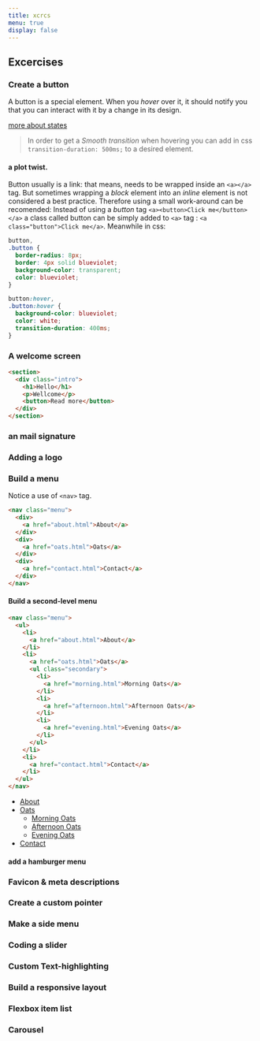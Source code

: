 ```yaml
---
title: xcrcs
menu: true
display: false
---
```


## Excercises

### Create a button

A button is a special element. When you _hover_ over it, it should notify you that you can interact with it by a change in its design.

[more about states](#/css)

> In order to get a _Smooth transition_ when hovering you can add in css `transition-duration: 500ms;` to a desired element.

#### a plot twist.

Button usually is a link: that means, needs to be wrapped inside an `<a></a>` tag. But sometimes wrapping a _block_ element into an _inline_ element is not considered a best practice. Therefore using a small work-around can be recomended: Instead of using a _button_ tag `<a><button>Click me</button></a>` a class called button can be simply added to `<a>` tag : `<a class="button">Click me</a>`. Meanwhile in css:

```css
button,
.button {
  border-radius: 8px;
  border: 4px solid blueviolet;
  background-color: transparent;
  color: blueviolet;
}

button:hover,
.button:hover {
  background-color: blueviolet;
  color: white;
  transition-duration: 400ms;
}
```

### A welcome screen

```html
<section>
  <div class="intro">
    <h1>Hello</h1>
    <p>Wellcome</p>
    <button>Read more</button>
  </div>
</section>
```

### an mail signature

### Adding a logo

### Build a menu

Notice a use of `<nav>` tag.

```html
<nav class="menu">
  <div>
    <a href="about.html">About</a>
  </div>
  <div>
    <a href="oats.html">Oats</a>
  </div>
  <div>
    <a href="contact.html">Contact</a>
  </div>
</nav>
```

#### Build a second-level menu

```html
<nav class="menu">
  <ul>
    <li>
      <a href="about.html">About</a>
    </li>
    <li>
      <a href="oats.html">Oats</a>
      <ul class="secondary">
        <li>
          <a href="morning.html">Morning Oats</a>
        </li>
        <li>
          <a href="afternoon.html">Afternoon Oats</a>
        </li>
        <li>
          <a href="evening.html">Evening Oats</a>
        </li>
      </ul>
    </li>
    <li>
      <a href="contact.html">Contact</a>
    </li>
  </ul>
</nav>
```

<nav class="test-menu">
  <ul>
    <li>
      <a href="about.html">About</a>
    </li>
    <li>
      <a href="oats.html">Oats</a>
      <ul class="secondary">
        <li>
          <a href="morning.html">Morning Oats</a>
        </li>
        <li>
          <a href="afternoon.html">Afternoon Oats</a>
        </li>
        <li>
          <a href="evening.html">Evening Oats</a>
        </li>
      </ul>
    </li>
    <li>
      <a href="contact.html">Contact</a>
    </li>
  </ul>
</nav>

#### add a hamburger menu

### Favicon & meta descriptions

### Create a custom pointer

### Make a side menu

### Coding a slider

### Custom Text-highlighting

### Build a responsive layout

### Flexbox item list

### Carousel
